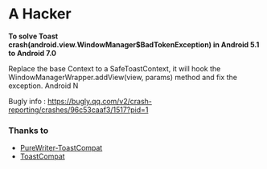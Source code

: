 # A Hacker
**To solve Toast crash(android.view.WindowManager$BadTokenException) in Android 5.1 to Android 7.0**

Replace the base Context to a SafeToastContext, it will hook the WindowManagerWrapper.addView(view, params) method and fix the exception. Android N

Bugly info : https://bugly.qq.com/v2/crash-reporting/crashes/96c53caaf3/1517?pid=1

### Thanks to 
- [PureWriter-ToastCompat](https://github.com/PureWriter/ToastCompat)
- [ToastCompat](https://github.com/cat9/ToastCompat)